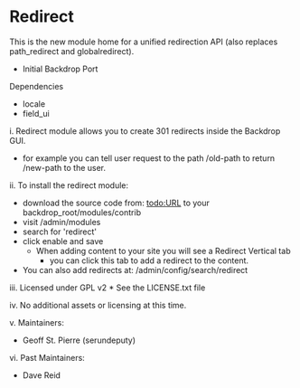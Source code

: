 Redirect
======================
This is the new module home for a unified redirection API (also replaces
path_redirect and globalredirect).

* Initial Backdrop Port

Dependencies
* locale
* field_ui

i.  Redirect module allows you to create 301 redirects inside the Backdrop GUI.
  * for example you can tell user request to the path /old-path to return /new-path to the user.
  
ii.  To install the redirect module:
  * download the source code from: <todo:URL> to your backdrop_root/modules/contrib
  * visit /admin/modules
  * search for 'redirect'
  * click enable and save
    * When adding content to your site you will see a Redirect Vertical tab
      * you can click this tab to add a redirect to the content.
  * You can also add redirects at: /admin/config/search/redirect
  
iii. Licensed under GPL v2
    * See the LICENSE.txt file

iv.  No additional assets or licensing at this time.
     
v.  Maintainers:
  *  Geoff St. Pierre (serundeputy)
  
vi.  Past Maintainers:
  * Dave Reid
  
   
  
